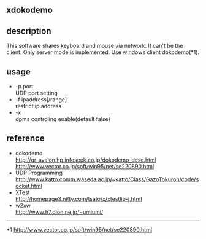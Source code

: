 xdokodemo
---------

## description

This software shares keyboard and mouse via network.
It can't be the client. Only server mode is implemented.
Use windows client dokodemo(*1).

## usage
* -p port  
     UDP port setting
* -f ipaddress[/range]  
     restrict ip address
* -x  
     dpms controling enable(default false)

## reference

* dokodemo  
  http://gr-avalon.hp.infoseek.co.jp/dokodemo_desc.html  
  http://www.vector.co.jp/soft/win95/net/se220890.html
* UDP Programming  
  http://www.katto.comm.waseda.ac.jp/~katto/Class/GazoTokuron/code/socket.html
* XTest  
  http://homepage3.nifty.com/tsato/x/xtestlib-j.html
* w2xw  
  http://www.h7.dion.ne.jp/~umiumi/

---
*1
http://www.vector.co.jp/soft/win95/net/se220890.html
